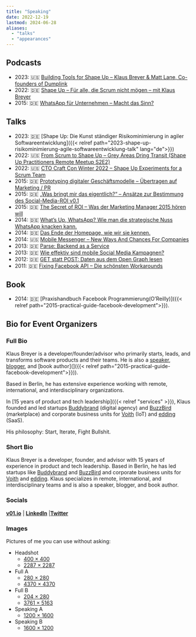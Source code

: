 ```yaml
---
title: "Speaking"
date: 2022-12-19
lastmod: 2024-06-28
aliases:
  - "talks"
  - "appearances"
---
```


## Podcasts

- 2023: 🇺🇸 [Building Tools for Shape Up – Klaus Breyer & Matt Lane, Co-founders of Dumplink][16]
- 2022: 🇩🇪 [Shape Up – Für alle, die Scrum nicht mögen – mit Klaus Breyer][2]
- 2015: 🇩🇪 [WhatsApp für Unternehmen – Macht das Sinn?][3]

## Talks

- 2023: 🇩🇪 [Shape Up: Die Kunst ständiger Risikominimierung in agiler Softwareentwicklung]({{< relref path="2023-shape-up-risikominimierung-agile-softwareentwicklung-talk" lang="de">}})
- 2022: 🇺🇸 [From Scrum to Shape Up – Grey Areas Dring Transit (Shape Up Practitioners Remote Meetup S2E2)][4]
- 2022: 🇺🇸 [CTO Craft Con Winter 2022 – Shape Up Experiments for a Scrum Team][15]
- 2015: 🇩🇪 [Prototyping digitaler Geschäftsmodelle – Übertragen auf Marketing / PR][5]
- 2015: 🇩🇪 [„Was bringt mir das eigentlich?“ – Ansätze zur Bestimmung des Social-Media-ROI v0.1][6]
- 2015: 🇩🇪 [The Secret of ROI – Was der Marketing Manager 2015 hören will][7]
- 2014: 🇩🇪 [What’s Up, WhatsApp? Wie man die strategische Nuss WhatsApp knacken kann.][8]
- 2014: 🇩🇪 [Das Ende der Homepage, wie wir sie kennen.][9]
- 2014: 🇺🇸 [Mobile Messenger – New Ways And Chances For Companies][10]
- 2013: 🇩🇪 [Parse: Backend as a Service][11]
- 2013: 🇩🇪 [Wie effektiv sind mobile Social Media Kampagnen?][12]
- 2012: 🇩🇪 [GET statt POST: Daten aus dem Open Graph lesen][13]
- 2011: 🇩🇪 [Fixing Facebook API – Die schönsten Workarounds][14]

## Book

- 2014: 🇩🇪 [Praxishandbuch Facebook Programmierung(O’Reilly)]({{< relref path="2015-practical-guide-facebook-development">}}).

## Bio for Event Organizers

### Full Bio

Klaus Breyer is a developer/founder/advisor who primarily starts, leads, and transforms software products and their teams. He is also a [speaker](pages/speaking), [blogger](posts), and [book author](]({{< relref path="2015-practical-guide-facebook-development">}})).

Based in Berlin, he has extensive experience working with remote, international, and interdisciplinary organizations.

In [15 years of product and tech leadership]({{< relref "services" >}}), Klaus founded and led startups [Buddybrand](https://www.buddybrand.com/) (digital agency) and [BuzzBird](https://www.buzzbird.de/) (marketplace) and corporate business units for [Voith](https://voith.com) (IoT) and [edding](https://www.edding.com/de-de/) (SaaS).

His philosophy: Start, Iterate, Fight Bullshit.

### Short Bio

Klaus Breyer is a developer, founder, and advisor with 15 years of experience in product and tech leadership. Based in Berlin, he has led startups like [Buddybrand](https://www.buddybrand.com/) and [BuzzBird](https://www.buzzbird.de/) and corporate business units for [Voith](https://voith.com) and [edding](https://www.edding.com/de-de/). Klaus specializes in remote, international, and interdisciplinary teams and is also a speaker, blogger, and book author.

### Socials

**[v01.io](https://www.v01.io/?nl)** | **[LinkedIn](https://www.linkedin.com/in/klaus-breyer/)** |**[Twitter](https://twitter.com/klausbreyer)**

### Images

Pictures of me you can use without asking:

- Headshot
  - [400 × 400](/images/klaus-breyer-headshot-small.jpg)
  - [2287 × 2287](/images/klaus-breyer-headshot.jpg)
- Full A
  - [280 × 280](/images/klaus-breyer-a-small.jpg)
  - [4370 × 4370](/images/klaus-breyer-a-full.jpg)
- Full B
  - [204 × 280](/images/klaus-breyer-b-small.jpg)
  - [3761 × 5163](/images/klaus-breyer-b-full.jpg)
- Speaking A
  - [1200 × 1600](/images/SpeakingA.jpg)
- Speaking B
  - [1600 × 1200](/images/SpeakingB.jpg)

[2]: http://www.socialgenius.de/whatsapp-unternehmen-marketing-support/
[3]: https://superdev.club/podcasts/shape-up/
[4]: https://www.youtube.com/watch?v=XEnrFbR2qso
[5]: http://de.slideshare.net/klausbreyer/prototyping-digitaler-geschftsmodelle-bertragen-auf-marketing-pr
[6]: http://de.slideshare.net/klausbreyer/2015-0609-webinale-was-bringt-mir-das-eigentlich-ansatze-zur-bestimmung-des-socialmediaroi-v01
[7]: http://de.slideshare.net/fbmarket/the-secret-of-roi
[8]: http://de.slideshare.net/klausbreyer/whats-up-whatsapp-wie-man-die-strategische-nuss-whatsapp-knacken-kann?
[9]: http://de.slideshare.net/klausbreyer/2014-1028-webtechcon-iphp-das-ende-der-homepage-wie-wir-sie-kennen?
[10]: http://www.slideshare.net/klausbreyer/buddybrand-mobile-messenger-new-ways-and-chances-for-companies
[11]: http://de.slideshare.net/fbmarket/parse-backend-as-a-service-allfacebook-developer-conference
[12]: http://de.slideshare.net/klausbreyer/klaus-breyer-mmid2013v3
[13]: http://de.slideshare.net/fbmarket/get-statt-post-daten-aus-dem-open-graph-lesen-allfacebook-developer-conference
[14]: http://de.slideshare.net/klausbreyer/fixing-facebook-api
[15]: https://www.youtube.com/watch?v=cUTvxNkUQrg
[16]: https://shapersbuilders.transistor.fm/episodes/building-tools-for-shape-up-klaus-breyer-matt-lane-co-founders-of-dumplink
